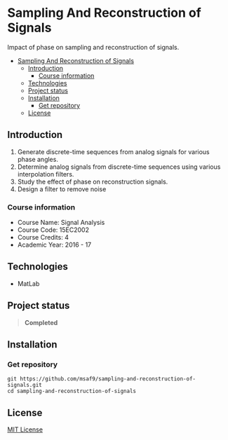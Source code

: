 # Sampling And Reconstruction of Signals
Impact of phase on sampling and reconstruction of signals.

- [Sampling And Reconstruction of Signals](#sampling-and-reconstruction-of-signals)
  - [Introduction](#introduction)
    - [Course information](#course-information)
  - [Technologies](#technologies)
  - [Project status](#project-status)
  - [Installation](#installation)
    - [Get repository](#get-repository)
  - [License](#license)

## Introduction
1. Generate discrete-time sequences from analog signals for various phase angles.
2. Determine analog signals from discrete-time sequences using various interpolation filters.
3. Study the effect of phase on reconstruction signals.
4. Design a filter to remove noise

### Course information
- Course Name: Signal Analysis
- Course Code: 15EC2002
- Course Credits: 4
- Academic Year: 2016 - 17

## Technologies
- MatLab

## Project status
> **Completed**

## Installation
### Get repository
```git
git https://github.com/msaf9/sampling-and-reconstruction-of-signals.git
cd sampling-and-reconstruction-of-signals
```

## License
[MIT License](LICENSE)
